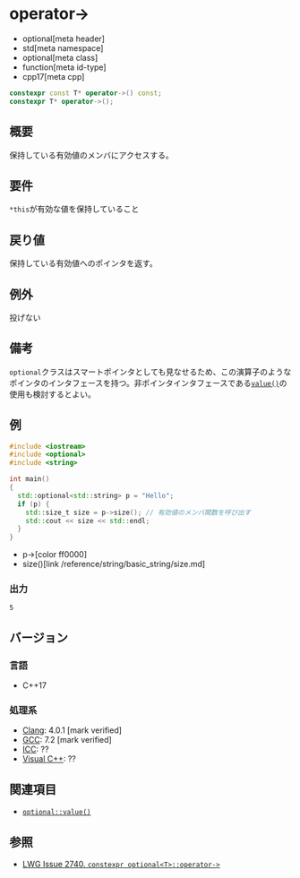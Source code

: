 # operator->
* optional[meta header]
* std[meta namespace]
* optional[meta class]
* function[meta id-type]
* cpp17[meta cpp]

```cpp
constexpr const T* operator->() const;
constexpr T* operator->();
```

## 概要
保持している有効値のメンバにアクセスする。


## 要件
`*this`が有効な値を保持していること


## 戻り値
保持している有効値へのポインタを返す。


## 例外
投げない


## 備考
`optional`クラスはスマートポインタとしても見なせるため、この演算子のようなポインタのインタフェースを持つ。非ポインタインタフェースである[`value()`](value.md)の使用も検討するとよい。


## 例
```cpp example
#include <iostream>
#include <optional>
#include <string>

int main()
{
  std::optional<std::string> p = "Hello";
  if (p) {
    std::size_t size = p->size(); // 有効値のメンバ関数を呼び出す
    std::cout << size << std::endl;
  }
}
```
* p->[color ff0000]
* size()[link /reference/string/basic_string/size.md]

### 出力
```
5
```

## バージョン
### 言語
- C++17

### 処理系
- [Clang](/implementation.md#clang): 4.0.1 [mark verified]
- [GCC](/implementation.md#gcc): 7.2 [mark verified]
- [ICC](/implementation.md#icc): ??
- [Visual C++](/implementation.md#visual_cpp): ??


## 関連項目
- [`optional::value()`](value.md)


## 参照
- [LWG Issue 2740. `constexpr optional<T>::operator->`](https://wg21.cmeerw.net/lwg/issue2740)
